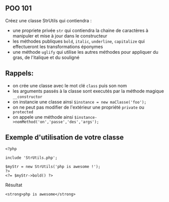 POO 101
---

Créez une classe StrUtils qui contiendra :

- une propriete privée `str` qui contiendra la chaine de caractères à manipuler et mise à jour dans le constructeur
- les méthodes publiques `bold`, `italic`, `underline`, `capitalize` qui effectueront les transformations éponymes
- une méthode `uglify` qui utilise les autres méthodes pour appliquer du gras, de l'italique et du souligné


Rappels:
---

- on crée une classe avec le mot clé `class` puis son nom
- les arguments passés à la classe sont executés par la méthode magique `__constructor`
- on instancie une classe ainsi `$instance = new maClasse('foo');`
- on ne peut pas modifier de l'extérieur une propriété `private` ou ` protected`
- on appele une méthode ainsi `$instance->nomMethod('on','passe','des','args');`

Exemple d'utilisation de votre classe
---

```
<?php

include 'StrUtils.php';

$myStr = new StrUtils('php is awesome !');
?>
<?= $myStr->bold() ?>
```
Résultat
```
<strong>php is awesome</strong>
```

